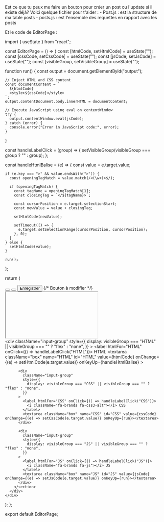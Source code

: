 Est ce que tu peux me faire un bouton pour créer un post ou l'update si il existe déjà?
Voici quelque fichier pour t'aider : 
    - Post.js : est la structure de ma table posts
    - posts.js : est l'ensemble des requettes en rapport avec les posts

Et le code de EditorPage : 

import { useState } from "react";

const EditorPage = () => {
  const [htmlCode, setHtmlCode] = useState("");
  const [cssCode, setCssCode] = useState("");
  const [jsCode, setJsCode] = useState("");
  const [visibleGroup, setVisibleGroup] = useState("");

  function run() {
    const output = document.getElementById("output");

    // Inject HTML and CSS content
    const documentContent = `
      ${htmlCode}
      <style>${cssCode}</style>
    `;
    output.contentDocument.body.innerHTML = documentContent;

    // Execute JavaScript using eval on contentWindow
    try {
      output.contentWindow.eval(jsCode);
    } catch (error) {
      console.error("Error in JavaScript code:", error);
    }
  }

  const handleLabelClick = (group) => {
    setVisibleGroup(visibleGroup === group ? "" : group);
  };

  const handleHtmlBalise = (e) => {
    const value = e.target.value;

    if (e.key === ">" && value.endsWith(">")) {
      const openingTagMatch = value.match(/<(\w+)>$/);

      if (openingTagMatch) {
        const tagName = openingTagMatch[1];
        const closingTag = `</${tagName}>`;

        const cursorPosition = e.target.selectionStart;
        const newValue = value + closingTag;

        setHtmlCode(newValue);

        setTimeout(() => {
          e.target.setSelectionRange(cursorPosition, cursorPosition);
        }, 0);
      }
    } else {
      setHtmlCode(value);
    }

    run();
  };

  return (
    <div className="EditorContainer">
      <nav className="ActionBar">
        <img src="/img/PPplaceholder.jpg" alt="" />
        <div>
          <button>
            <img src="/icons/Info.svg" alt="" />
          </button>
          <button>
            <img src="/icons/Settings.svg" alt="" />
          </button>
          <button>Enregistrer</button> {/* Bouton à modifier */}
        </div>
      </nav>
      <div className="Editor">
        <iframe className="box" id="output"></iframe>
        <section className="container">
          <div
            className="input-group"
            style={{
              display: visibleGroup === "HTML" || visibleGroup === "" ? "flex" : "none",
            }}
          >
            <label htmlFor="HTML" onClick={() => handleLabelClick("HTML")}>
              <i className="fa-brands fa-html5"></i> HTML
            </label>
            <textarea
              className="box"
              name="HTML"
              id="HTML"
              value={htmlCode}
              onChange={(e) => setHtmlCode(e.target.value)}
              onKeyUp={handleHtmlBalise}
            ></textarea>
          </div>

          <div
            className="input-group"
            style={{
              display: visibleGroup === "CSS" || visibleGroup === "" ? "flex" : "none",
            }}
          >
            <label htmlFor="CSS" onClick={() => handleLabelClick("CSS")}>
              <i className="fa-brands fa-css3-alt"></i> CSS
            </label>
            <textarea className="box" name="CSS" id="CSS" value={cssCode} onChange={(e) => setCssCode(e.target.value)} onKeyUp={run}></textarea>
          </div>

          <div
            className="input-group"
            style={{
              display: visibleGroup === "JS" || visibleGroup === "" ? "flex" : "none",
            }}
          >
            <label htmlFor="JS" onClick={() => handleLabelClick("JS")}>
              <i className="fa-brands fa-js"></i> JS
            </label>
            <textarea className="box" name="JS" id="JS" value={jsCode} onChange={(e) => setJsCode(e.target.value)} onKeyUp={run}></textarea>
          </div>
        </section>
      </div>
    </div>
  );
};

export default EditorPage;
